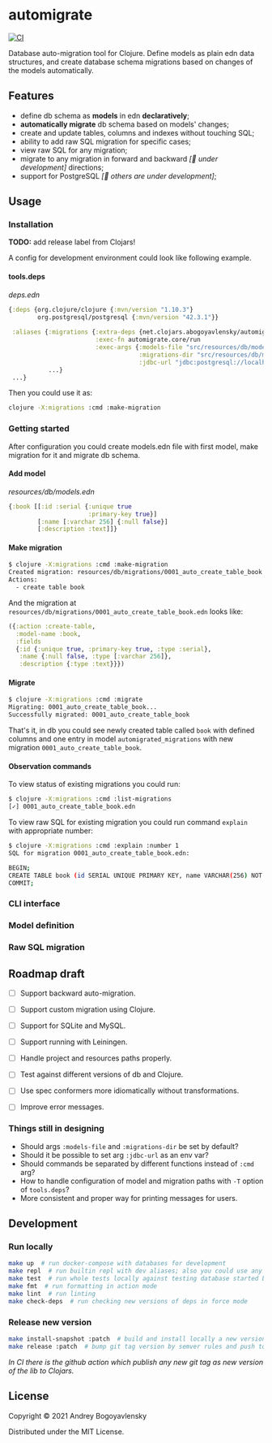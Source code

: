 # automigrate

[![CI](https://github.com/abogoyavlensky/automigrate/actions/workflows/checks.yaml/badge.svg?branch=master)](https://github.com/abogoyavlensky/automigrate/actions/workflows/checks.yaml)

Database auto-migration tool for Clojure. Define models as plain edn data structures, 
and create database schema migrations based on changes of the models automatically.


## Features

- define db schema as **models** in edn **declaratively**;
- **automatically migrate** db schema based on models' changes;
- create and update tables, columns and indexes without touching SQL;
- ability to add raw SQL migration for specific cases;
- view raw SQL for any migration;
- migrate to any migration in forward and backward *[:construction: under development]* directions;
- support for PostgreSQL *[:construction: others are under development]*;


## Usage

### Installation

**TODO:** add release label from Clojars! 

A config for development environment could look like following example.

#### tools.deps

*deps.edn*

```clojure
{:deps {org.clojure/clojure {:mvn/version "1.10.3"}
        org.postgresql/postgresql {:mvn/version "42.3.1"}}
 
 :aliases {:migrations {:extra-deps {net.clojars.abogoyavlensky/automigrate {:mvn/version "RELEASE"}}
                        :exec-fn automigrate.core/run
                        :exec-args {:models-file "src/resources/db/models.edn"
                                    :migrations-dir "src/resources/db/migrations"
                                    :jdbc-url "jdbc:postgresql://localhost:5432/mydb?user=myuser&password=secret"}}
           ...}
 ...}
```

Then you could use it as:

```bash
clojure -X:migrations :cmd :make-migration
```

### Getting started

After configuration you could create models.edn file with first model, 
make migration for it and migrate db schema.

#### Add model

*resources/db/models.edn*
```clojure
{:book [[:id :serial {:unique true
                      :primary-key true}]
        [:name [:varchar 256] {:null false}]
        [:description :text]]}
```

#### Make migration
```bash
$ clojure -X:migrations :cmd :make-migration
Created migration: resources/db/migrations/0001_auto_create_table_book.edn
Actions:
  - create table book
```

And the migration at `resources/db/migrations/0001_auto_create_table_book.edn` looks like:
```clojure
({:action :create-table,
  :model-name :book,
  :fields
  {:id {:unique true, :primary-key true, :type :serial},
   :name {:null false, :type [:varchar 256]},
   :description {:type :text}}})

```

#### Migrate
```bash
$ clojure -X:migrations :cmd :migrate
Migrating: 0001_auto_create_table_book...
Successfully migrated: 0001_auto_create_table_book
```

That's it, in db you could see newly created table called `book` with defined columns 
and one entry in model `automigrated_migrations` with new migration `0001_auto_create_table_book`.

#### Observation commands

To view status of existing migrations you could run:
```bash
$ clojure -X:migrations :cmd :list-migrations
[✓] 0001_auto_create_table_book.edn
```

To view raw SQL for existing migration you could run command `explain` with appropriate number: 
```bash
$ clojure -X:migrations :cmd :explain :number 1
SQL for migration 0001_auto_create_table_book.edn:

BEGIN;
CREATE TABLE book (id SERIAL UNIQUE PRIMARY KEY, name VARCHAR(256) NOT NULL, description TEXT);
COMMIT;
```

### CLI interface

### Model definition

### Raw SQL migration 


## Roadmap draft

- [ ] Support backward auto-migration.
- [ ] Support custom migration using Clojure.
- [ ] Support for SQLite and MySQL.
- [ ] Support running with Leiningen.
- [ ] Handle project and resources paths properly.
- [ ] Test against different versions of db and Clojure.
- [ ] Use spec conformers more idiomatically without transformations.
- [ ] Improve error messages. 


### Things still in designing

- Should args `:models-file` and `:migrations-dir` be set by default?
- Should it be possible to set arg `:jdbc-url` as an env var?
- Should commands be separated by different functions instead of `:cmd` arg?
- How to handle configuration of model and migration paths with `-T` option of `tools.deps`?
- More consistent and proper way for printing messages for users.


## Development

### Run locally

```bash
make up  # run docker-compose with databases for development
make repl  # run builtin repl with dev aliases; also you could use any repl you want
make test  # run whole tests locally against testing database started by docker-compose
make fmt  # run formatting in action mode
make lint  # run linting
make check-deps  # run checking new versions of deps in force mode
```

### Release new version

```bash
make install-snapshot :patch  # build and install locally a new version of lib based on latest git tag and using semver
make release :patch  # bump git tag version by semver rules and push to remote repo
```

*In CI there is the github action which publish any new git tag as new version of the lib to Clojars.*


## License

Copyright © 2021 Andrey Bogoyavlensky

Distributed under the MIT License.
